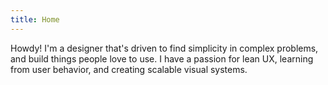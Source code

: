 ```yaml
---
title: Home
---
```


Howdy! I'm a designer that's driven to find simplicity in complex problems, and build things people love to use. I have a passion for lean UX, learning from user behavior, and creating scalable visual systems.
